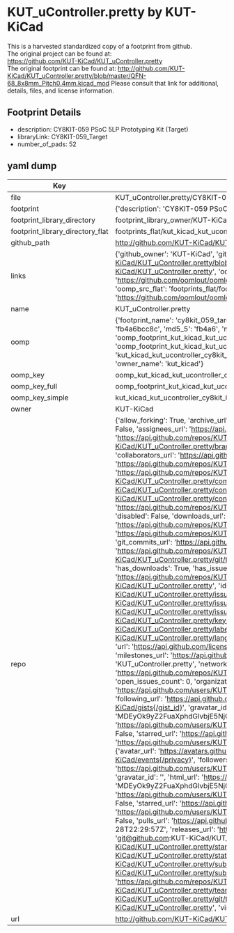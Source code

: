 # KUT_uController.pretty by KUT-KiCad  
This is a harvested standardized copy of a footprint from github.  
The original project can be found at:  
https://github.com/KUT-KiCad/KUT_uController.pretty  
The original footprint can be found at:
http://github.com/KUT-KiCad/KUT_uController.pretty/blob/master/QFN-68_8x8mm_Pitch0.4mm.kicad_mod
Please consult that link for additional, details, files, and license information.  
## Footprint Details
* description: CY8KIT-059 PSoC 5LP Prototyping Kit (Target)  
* libraryLink: CY8KIT-059_Target  
* number_of_pads: 52  
## yaml dump  
| Key | Value |  
| --- | --- |  
| file | KUT_uController.pretty/CY8KIT-059_Target.kicad_mod |  
| footprint | {'description': 'CY8KIT-059 PSoC 5LP Prototyping Kit (Target)', 'libraryLink': 'CY8KIT-059_Target', 'number_of_pads': 52} |  
| footprint_library_directory | footprint_library_owner/KUT-KiCad_KUT_uController.pretty |  
| footprint_library_directory_flat | footprints_flat/kut_kicad_kut_ucontroller_cy8kit_059_target/working |  
| github_path | http://github.com/KUT-KiCad/KUT_uController.pretty/blob/master/CY8KIT-059_Target.kicad_mod |  
| links | {'github_owner': 'KUT-KiCad', 'github_repo_name': 'KUT_uController.pretty', 'github_src': 'http://github.com/KUT-KiCad/KUT_uController.pretty/blob/master/QFN-68_8x8mm_Pitch0.4mm.kicad_mod', 'github_src_repo': 'https://github.com/KUT-KiCad/KUT_uController.pretty', 'oomp_bot': 'footprints/kut_kicad_kut_ucontroller_cy8kit_059_target/working', 'oomp_bot_github': 'https://github.com/oomlout/oomlout_oomp_footprint_bot/tree/main/footprints/kut_kicad_kut_ucontroller_cy8kit_059_target/working', 'oomp_src_flat': 'footprints_flat/footprints_flat/kut_kicad_kut_ucontroller_cy8kit_059_target/working', 'oomp_src_flat_github': 'https://github.com/oomlout/oomlout_oomp_footprint_src/tree/main/footprints_flat/kut_kicad_kut_ucontroller_cy8kit_059_target/working'} |  
| name | KUT_uController.pretty |  
| oomp | {'footprint_name': 'cy8kit_059_target', 'library_name': 'kut_ucontroller', 'md5': 'fb4a6bcc8c6a1e51982d48cbde816ccc', 'md5_10': 'fb4a6bcc8c', 'md5_5': 'fb4a6', 'md5_6': 'fb4a6b', 'oomp_key': 'oomp_kut_kicad_kut_ucontroller_cy8kit_059_target', 'oomp_key_extra': 'oomp_footprint_kut_kicad_kut_ucontroller_cy8kit_059_target', 'oomp_key_full': 'oomp_footprint_kut_kicad_kut_ucontroller_cy8kit_059_target_fb4a6b', 'oomp_key_simple': 'kut_kicad_kut_ucontroller_cy8kit_059_target', 'original_filename': 'KUT_uController.pretty/CY8KIT-059_Target.kicad_mod', 'owner_name': 'kut_kicad'} |  
| oomp_key | oomp_kut_kicad_kut_ucontroller_cy8kit_059_target |  
| oomp_key_full | oomp_footprint_kut_kicad_kut_ucontroller_cy8kit_059_target |  
| oomp_key_simple | kut_kicad_kut_ucontroller_cy8kit_059_target |  
| owner | KUT-KiCad |  
| repo | {'allow_forking': True, 'archive_url': 'https://api.github.com/repos/KUT-KiCad/KUT_uController.pretty/{archive_format}{/ref}', 'archived': False, 'assignees_url': 'https://api.github.com/repos/KUT-KiCad/KUT_uController.pretty/assignees{/user}', 'blobs_url': 'https://api.github.com/repos/KUT-KiCad/KUT_uController.pretty/git/blobs{/sha}', 'branches_url': 'https://api.github.com/repos/KUT-KiCad/KUT_uController.pretty/branches{/branch}', 'clone_url': 'https://github.com/KUT-KiCad/KUT_uController.pretty.git', 'collaborators_url': 'https://api.github.com/repos/KUT-KiCad/KUT_uController.pretty/collaborators{/collaborator}', 'comments_url': 'https://api.github.com/repos/KUT-KiCad/KUT_uController.pretty/comments{/number}', 'commits_url': 'https://api.github.com/repos/KUT-KiCad/KUT_uController.pretty/commits{/sha}', 'compare_url': 'https://api.github.com/repos/KUT-KiCad/KUT_uController.pretty/compare/{base}...{head}', 'contents_url': 'https://api.github.com/repos/KUT-KiCad/KUT_uController.pretty/contents/{+path}', 'contributors_url': 'https://api.github.com/repos/KUT-KiCad/KUT_uController.pretty/contributors', 'created_at': '2016-05-29T18:04:17Z', 'default_branch': 'master', 'deployments_url': 'https://api.github.com/repos/KUT-KiCad/KUT_uController.pretty/deployments', 'description': 'KiCad uController footprint library', 'disabled': False, 'downloads_url': 'https://api.github.com/repos/KUT-KiCad/KUT_uController.pretty/downloads', 'events_url': 'https://api.github.com/repos/KUT-KiCad/KUT_uController.pretty/events', 'fork': False, 'forks': 0, 'forks_count': 0, 'forks_url': 'https://api.github.com/repos/KUT-KiCad/KUT_uController.pretty/forks', 'full_name': 'KUT-KiCad/KUT_uController.pretty', 'git_commits_url': 'https://api.github.com/repos/KUT-KiCad/KUT_uController.pretty/git/commits{/sha}', 'git_refs_url': 'https://api.github.com/repos/KUT-KiCad/KUT_uController.pretty/git/refs{/sha}', 'git_tags_url': 'https://api.github.com/repos/KUT-KiCad/KUT_uController.pretty/git/tags{/sha}', 'git_url': 'git://github.com/KUT-KiCad/KUT_uController.pretty.git', 'has_discussions': False, 'has_downloads': True, 'has_issues': True, 'has_pages': False, 'has_projects': True, 'has_wiki': True, 'homepage': None, 'hooks_url': 'https://api.github.com/repos/KUT-KiCad/KUT_uController.pretty/hooks', 'html_url': 'https://github.com/KUT-KiCad/KUT_uController.pretty', 'id': 59956992, 'is_template': False, 'issue_comment_url': 'https://api.github.com/repos/KUT-KiCad/KUT_uController.pretty/issues/comments{/number}', 'issue_events_url': 'https://api.github.com/repos/KUT-KiCad/KUT_uController.pretty/issues/events{/number}', 'issues_url': 'https://api.github.com/repos/KUT-KiCad/KUT_uController.pretty/issues{/number}', 'keys_url': 'https://api.github.com/repos/KUT-KiCad/KUT_uController.pretty/keys{/key_id}', 'labels_url': 'https://api.github.com/repos/KUT-KiCad/KUT_uController.pretty/labels{/name}', 'language': None, 'languages_url': 'https://api.github.com/repos/KUT-KiCad/KUT_uController.pretty/languages', 'license': {'key': 'mit', 'name': 'MIT License', 'node_id': 'MDc6TGljZW5zZTEz', 'spdx_id': 'MIT', 'url': 'https://api.github.com/licenses/mit'}, 'merges_url': 'https://api.github.com/repos/KUT-KiCad/KUT_uController.pretty/merges', 'milestones_url': 'https://api.github.com/repos/KUT-KiCad/KUT_uController.pretty/milestones{/number}', 'mirror_url': None, 'name': 'KUT_uController.pretty', 'network_count': 0, 'node_id': 'MDEwOlJlcG9zaXRvcnk1OTk1Njk5Mg==', 'notifications_url': 'https://api.github.com/repos/KUT-KiCad/KUT_uController.pretty/notifications{?since,all,participating}', 'open_issues': 0, 'open_issues_count': 0, 'organization': {'avatar_url': 'https://avatars.githubusercontent.com/u/19647057?v=4', 'events_url': 'https://api.github.com/users/KUT-KiCad/events{/privacy}', 'followers_url': 'https://api.github.com/users/KUT-KiCad/followers', 'following_url': 'https://api.github.com/users/KUT-KiCad/following{/other_user}', 'gists_url': 'https://api.github.com/users/KUT-KiCad/gists{/gist_id}', 'gravatar_id': '', 'html_url': 'https://github.com/KUT-KiCad', 'id': 19647057, 'login': 'KUT-KiCad', 'node_id': 'MDEyOk9yZ2FuaXphdGlvbjE5NjQ3MDU3', 'organizations_url': 'https://api.github.com/users/KUT-KiCad/orgs', 'received_events_url': 'https://api.github.com/users/KUT-KiCad/received_events', 'repos_url': 'https://api.github.com/users/KUT-KiCad/repos', 'site_admin': False, 'starred_url': 'https://api.github.com/users/KUT-KiCad/starred{/owner}{/repo}', 'subscriptions_url': 'https://api.github.com/users/KUT-KiCad/subscriptions', 'type': 'Organization', 'url': 'https://api.github.com/users/KUT-KiCad'}, 'owner': {'avatar_url': 'https://avatars.githubusercontent.com/u/19647057?v=4', 'events_url': 'https://api.github.com/users/KUT-KiCad/events{/privacy}', 'followers_url': 'https://api.github.com/users/KUT-KiCad/followers', 'following_url': 'https://api.github.com/users/KUT-KiCad/following{/other_user}', 'gists_url': 'https://api.github.com/users/KUT-KiCad/gists{/gist_id}', 'gravatar_id': '', 'html_url': 'https://github.com/KUT-KiCad', 'id': 19647057, 'login': 'KUT-KiCad', 'node_id': 'MDEyOk9yZ2FuaXphdGlvbjE5NjQ3MDU3', 'organizations_url': 'https://api.github.com/users/KUT-KiCad/orgs', 'received_events_url': 'https://api.github.com/users/KUT-KiCad/received_events', 'repos_url': 'https://api.github.com/users/KUT-KiCad/repos', 'site_admin': False, 'starred_url': 'https://api.github.com/users/KUT-KiCad/starred{/owner}{/repo}', 'subscriptions_url': 'https://api.github.com/users/KUT-KiCad/subscriptions', 'type': 'Organization', 'url': 'https://api.github.com/users/KUT-KiCad'}, 'private': False, 'pulls_url': 'https://api.github.com/repos/KUT-KiCad/KUT_uController.pretty/pulls{/number}', 'pushed_at': '2018-04-28T22:29:57Z', 'releases_url': 'https://api.github.com/repos/KUT-KiCad/KUT_uController.pretty/releases{/id}', 'size': 5, 'ssh_url': 'git@github.com:KUT-KiCad/KUT_uController.pretty.git', 'stargazers_count': 0, 'stargazers_url': 'https://api.github.com/repos/KUT-KiCad/KUT_uController.pretty/stargazers', 'statuses_url': 'https://api.github.com/repos/KUT-KiCad/KUT_uController.pretty/statuses/{sha}', 'subscribers_count': 8, 'subscribers_url': 'https://api.github.com/repos/KUT-KiCad/KUT_uController.pretty/subscribers', 'subscription_url': 'https://api.github.com/repos/KUT-KiCad/KUT_uController.pretty/subscription', 'svn_url': 'https://github.com/KUT-KiCad/KUT_uController.pretty', 'tags_url': 'https://api.github.com/repos/KUT-KiCad/KUT_uController.pretty/tags', 'teams_url': 'https://api.github.com/repos/KUT-KiCad/KUT_uController.pretty/teams', 'temp_clone_token': None, 'topics': [], 'trees_url': 'https://api.github.com/repos/KUT-KiCad/KUT_uController.pretty/git/trees{/sha}', 'updated_at': '2018-04-28T22:29:54Z', 'url': 'https://api.github.com/repos/KUT-KiCad/KUT_uController.pretty', 'visibility': 'public', 'watchers': 0, 'watchers_count': 0, 'web_commit_signoff_required': False} |  
| url | http://github.com/KUT-KiCad/KUT_uController.pretty |  

